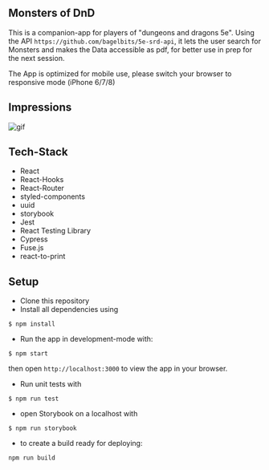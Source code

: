 ## Monsters of DnD

This is a companion-app for players of "dungeons and dragons 5e".
Using the API `https://github.com/bagelbits/5e-srd-api`, it lets the user search
for Monsters and makes the Data accessible as pdf, for better use in prep for the next session.

The App is optimized for mobile use, please switch your browser to responsive mode (iPhone 6/7/8)

## Impressions

![gif](screenshots/video_functionality.gif)

## Tech-Stack

- React
- React-Hooks
- React-Router
- styled-components
- uuid
- storybook
- Jest
- React Testing Library
- Cypress
- Fuse.js
- react-to-print

## Setup

- Clone this repository
- Install all dependencies using

```
$ npm install
```

- Run the app in development-mode with:

```
$ npm start
```

then open `http://localhost:3000` to view the app in your browser.

- Run unit tests with

```
$ npm run test
```

- open Storybook on a localhost with

```
$ npm run storybook
```

- to create a build ready for deploying:

```
npm run build
```
